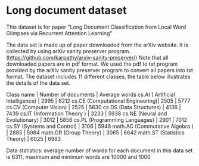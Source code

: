 # Long document dataset
This dataset is for paper "Long Document Classification from Local Word Glimpses via Recurrent Attention Learning"


The data set is made up of paper downloaded from the arXiv website. It is collected by using arXiv sanity preserver program. (https://github.com/karpathy/arxiv-sanity-preserver/) Note that all downloaded papers are in pdf format. We used the pdf to txt program provided by the arXiv sanity preserver program to convert all papers into txt format. The dataset includes 11 different classes, the table below illustrates the details of the data set.


Class name	                     | Number of documents | Average words
cs.AI ( Artificial Intelligence) |         2995        |      6212
cs.CE (Computational Engineering)|         2505        |      5777
cs.CV (Computer Vision)          |         2525        |      5630
cs.DS (Data Structures)          |         4136        |      7439
cs.IT (Information Theory )      |         3233        |      5938
cs.NE (Neural and Evolutionary)  |         3012        |      5856
cs.PL (Programming Languages)    |         2901        |      7012
cs.SY (Systems and Control)      |         3106        |      5948
math.AC (Commutative Algebra )   |         2885        |      5984
math.GR (Group Theory)           |         3065        |      6642
math.ST (Statistics Theory) 	 |         6025        |      6983


Data statistics: average number of words for each document in this data set is 6311, maximum and minimum words are 10000 and 1000


